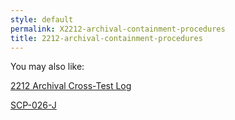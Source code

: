 ```yaml
---
style: default
permalink: X2212-archival-containment-procedures
title: 2212-archival-containment-procedures
---
```

You may also like:

[2212 Archival Cross-Test Log](http://scp-wiki.net/2212-archival-cross-test-log)

[SCP-026-J](http://scp-wiki.net/scp-026-j)

